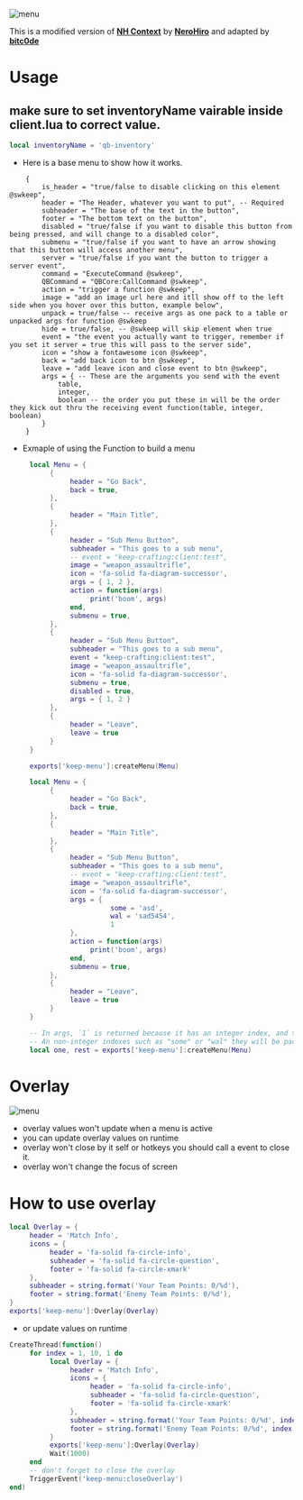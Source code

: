 ![menu](https://i.ibb.co/xF3H2w3/image.png)


This is a modified version of **[NH Context](https://github.com/nerohiro/nh-context)** by **[NeroHiro](https://github.com/nerohiro)** and adapted by **[bitc0de](https://github.com/bitc0de)**

# Usage

## make sure to set inventoryName vairable inside client.lua to correct value.

```lua
local inventoryName = 'qb-inventory'
```

- Here is a base menu to show how it works.

```
    {
        is_header = "true/false to disable clicking on this element @swkeep",
        header = "The Header, whatever you want to put", -- Required
        subheader = "The base of the text in the button",
        footer = "The bottom text on the button",
        disabled = "true/false if you want to disable this button from being pressed, and will change to a disabled color",
        submenu = "true/false if you want to have an arrow showing that this button will access another menu",
        server = "true/false if you want the button to trigger a server event",
        command = "ExecuteCommand @swkeep",
        QBCommand = "QBCore:CallCommand @swkeep",
        action = "trigger a function @swkeep",
        image = "add an image url here and itll show off to the left side when you hover over this button, example below",
        unpack = true/false -- receive args as one pack to a table or unpacked args for function @swkeep
        hide = true/false, -- @swkeep will skip element when true
        event = "the event you actually want to trigger, remember if you set it server = true this will pass to the server side",
        icon = "show a fontawesome icon @swkeep",
        back = "add back icon to btn @swkeep",
        leave = "add leave icon and close event to btn @swkeep",
        args = { -- These are the arguments you send with the event
            table,
            integer,
            boolean -- the order you put these in will be the order they kick out thru the receiving event function(table, integer, boolean)
        }
    }
```

- Exmaple of using the Function to build a menu

```lua
     local Menu = {
          {
               header = "Go Back",
               back = true,
          },
          {
               header = "Main Title",
          },
          {
               header = "Sub Menu Button",
               subheader = "This goes to a sub menu",
               -- event = "keep-crafting:client:test",
               image = "weapon_assaultrifle",
               icon = 'fa-solid fa-diagram-successor',
               args = { 1, 2 },
               action = function(args)
                    print('boom', args)
               end,
               submenu = true,
          },
          {
               header = "Sub Menu Button",
               subheader = "This goes to a sub menu",
               event = "keep-crafting:client:test",
               image = "weapon_assaultrifle",
               icon = 'fa-solid fa-diagram-successor',
               submenu = true,
               disabled = true,
               args = { 1, 2 }
          },
          {
               header = "Leave",
               leave = true
          }
     }

     exports['keep-menu']:createMenu(Menu)
```

```lua
     local Menu = {
          {
               header = "Go Back",
               back = true,
          },
          {
               header = "Main Title",
          },
          {
               header = "Sub Menu Button",
               subheader = "This goes to a sub menu",
               -- event = "keep-crafting:client:test",
               image = "weapon_assaultrifle",
               icon = 'fa-solid fa-diagram-successor',
               args = {
                         some = 'asd',
                         wal = 'sad5454',
                         1
               },
               action = function(args)
                    print('boom', args)
               end,
               submenu = true,
          },
          {
               header = "Leave",
               leave = true
          }
     }

     -- In args, `1` is returned because it has an integer index, and the rest of the data does not
     -- An non-integer indexes such as "some" or "wal" they will be packed into a table and returned last.
     local one, rest = exports['keep-menu']:createMenu(Menu)
```

# Overlay

![menu](https://raw.githubusercontent.com/swkeep/keep-menu/master/.github/images/overlay.jpg)

- overlay values won't update when a menu is active
- you can update overlay values on runtime
- overlay won't close by it self or hotkeys you should call a event to close it.
- overlay won't change the focus of screen

# How to use overlay

```lua
local Overlay = {
     header = 'Match Info',
     icons = {
          header = 'fa-solid fa-circle-info',
          subheader = 'fa-solid fa-circle-question',
          footer = 'fa-solid fa-circle-xmark'
     },
     subheader = string.format('Your Team Points: 0/%d'),
     footer = string.format('Enemy Team Points: 0/%d'),
}
exports['keep-menu']:Overlay(Overlay)
```

- or update values on runtime

```lua
CreateThread(function()
     for index = 1, 10, 1 do
          local Overlay = {
               header = 'Match Info',
               icons = {
                    header = 'fa-solid fa-circle-info',
                    subheader = 'fa-solid fa-circle-question',
                    footer = 'fa-solid fa-circle-xmark'
               },
               subheader = string.format('Your Team Points: 0/%d', index),
               footer = string.format('Enemy Team Points: 0/%d', index + 5),
          }
          exports['keep-menu']:Overlay(Overlay)
          Wait(1000)
     end
     -- don't forget to close the overlay
     TriggerEvent('keep-menu:closeOverlay')
end)
```
